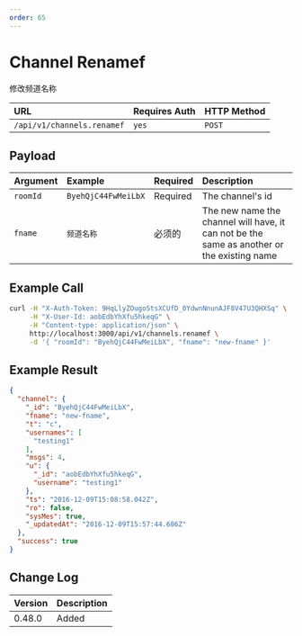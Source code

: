 ```yaml
---
order: 65
---
```


# Channel Renamef
修改频道名称

| URL | Requires Auth | HTTP Method |
| :--- | :--- | :--- |
| `/api/v1/channels.renamef` | `yes` | `POST` |

## Payload
| Argument | Example | Required | Description |
| :--- | :--- | :--- | :--- |
| `roomId` | `ByehQjC44FwMeiLbX` | Required | The channel's id |
| `fname` | `频道名称` | 必须的 | The new name the channel will have, it can not be the same as another or the existing name |

## Example Call
```bash
curl -H "X-Auth-Token: 9HqLlyZOugoStsXCUfD_0YdwnNnunAJF8V47U3QHXSq" \
     -H "X-User-Id: aobEdbYhXfu5hkeqG" \
     -H "Content-type: application/json" \
     http://localhost:3000/api/v1/channels.renamef \
     -d '{ "roomId": "ByehQjC44FwMeiLbX", "fname": "new-fname" }'
```

## Example Result
```json
{
  "channel": {
    "_id": "ByehQjC44FwMeiLbX",
    "fname": "new-fname",
    "t": "c",
    "usernames": [
      "testing1"
    ],
    "msgs": 4,
    "u": {
      "_id": "aobEdbYhXfu5hkeqG",
      "username": "testing1"
    },
    "ts": "2016-12-09T15:08:58.042Z",
    "ro": false,
    "sysMes": true,
    "_updatedAt": "2016-12-09T15:57:44.686Z"
  },
  "success": true
}
```

## Change Log
| Version | Description |
| :--- | :--- |
| 0.48.0 | Added |

